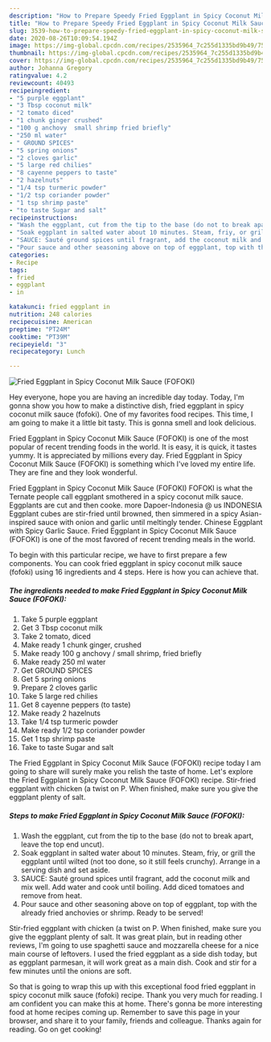 ```yaml
---
description: "How to Prepare Speedy Fried Eggplant in Spicy Coconut Milk Sauce (FOFOKI)"
title: "How to Prepare Speedy Fried Eggplant in Spicy Coconut Milk Sauce (FOFOKI)"
slug: 3539-how-to-prepare-speedy-fried-eggplant-in-spicy-coconut-milk-sauce-fofoki
date: 2020-08-26T10:09:54.194Z
image: https://img-global.cpcdn.com/recipes/2535964_7c255d1335bd9b49/751x532cq70/fried-eggplant-in-spicy-coconut-milk-sauce-fofoki-recipe-main-photo.jpg
thumbnail: https://img-global.cpcdn.com/recipes/2535964_7c255d1335bd9b49/751x532cq70/fried-eggplant-in-spicy-coconut-milk-sauce-fofoki-recipe-main-photo.jpg
cover: https://img-global.cpcdn.com/recipes/2535964_7c255d1335bd9b49/751x532cq70/fried-eggplant-in-spicy-coconut-milk-sauce-fofoki-recipe-main-photo.jpg
author: Johanna Gregory
ratingvalue: 4.2
reviewcount: 40493
recipeingredient:
- "5 purple eggplant"
- "3 Tbsp coconut milk"
- "2 tomato diced"
- "1 chunk ginger crushed"
- "100 g anchovy  small shrimp fried briefly"
- "250 ml water"
- " GROUND SPICES"
- "5 spring onions"
- "2 cloves garlic"
- "5 large red chilies"
- "8 cayenne peppers to taste"
- "2 hazelnuts"
- "1/4 tsp turmeric powder"
- "1/2 tsp coriander powder"
- "1 tsp shrimp paste"
- "to taste Sugar and salt"
recipeinstructions:
- "Wash the eggplant, cut from the tip to the base (do not to break apart, leave the top end uncut)."
- "Soak eggplant in salted water about 10 minutes. Steam, friy, or grill the eggplant until wilted (not too done, so it still feels crunchy). Arrange in a serving dish and set aside."
- "SAUCE: Sauté ground spices until fragrant, add the coconut milk and mix well. Add water and cook until boiling. Add diced tomatoes and remove from heat."
- "Pour sauce and other seasoning above on top of eggplant, top with the already fried anchovies or shrimp. Ready to be served!"
categories:
- Recipe
tags:
- fried
- eggplant
- in

katakunci: fried eggplant in 
nutrition: 248 calories
recipecuisine: American
preptime: "PT24M"
cooktime: "PT39M"
recipeyield: "3"
recipecategory: Lunch

---
```



![Fried Eggplant in Spicy Coconut Milk Sauce (FOFOKI)](https://img-global.cpcdn.com/recipes/2535964_7c255d1335bd9b49/751x532cq70/fried-eggplant-in-spicy-coconut-milk-sauce-fofoki-recipe-main-photo.jpg)

Hey everyone, hope you are having an incredible day today. Today, I'm gonna show you how to make a distinctive dish, fried eggplant in spicy coconut milk sauce (fofoki). One of my favorites food recipes. This time, I am going to make it a little bit tasty. This is gonna smell and look delicious.

Fried Eggplant in Spicy Coconut Milk Sauce (FOFOKI) is one of the most popular of recent trending foods in the world. It is easy, it is quick, it tastes yummy. It is appreciated by millions every day. Fried Eggplant in Spicy Coconut Milk Sauce (FOFOKI) is something which I've loved my entire life. They are fine and they look wonderful.

Fried Eggplant in Spicy Coconut Milk Sauce (FOFOKI) FOFOKI is what the Ternate people call eggplant smothered in a spicy coconut milk sauce. Eggplants are cut and then cooke. more Dapoer-Indonesia @ us INDONESIA Eggplant cubes are stir-fried until browned, then simmered in a spicy Asian-inspired sauce with onion and garlic until meltingly tender. Chinese Eggplant with Spicy Garlic Sauce. Fried Eggplant in Spicy Coconut Milk Sauce (FOFOKI) is one of the most favored of recent trending meals in the world.


To begin with this particular recipe, we have to first prepare a few components. You can cook fried eggplant in spicy coconut milk sauce (fofoki) using 16 ingredients and 4 steps. Here is how you can achieve that.

<!--inarticleads1-->

##### The ingredients needed to make Fried Eggplant in Spicy Coconut Milk Sauce (FOFOKI):

1. Take 5 purple eggplant
1. Get 3 Tbsp coconut milk
1. Take 2 tomato, diced
1. Make ready 1 chunk ginger, crushed
1. Make ready 100 g anchovy / small shrimp, fried briefly
1. Make ready 250 ml water
1. Get  GROUND SPICES
1. Get 5 spring onions
1. Prepare 2 cloves garlic
1. Take 5 large red chilies
1. Get 8 cayenne peppers (to taste)
1. Make ready 2 hazelnuts
1. Take 1/4 tsp turmeric powder
1. Make ready 1/2 tsp coriander powder
1. Get 1 tsp shrimp paste
1. Take to taste Sugar and salt


The Fried Eggplant in Spicy Coconut Milk Sauce (FOFOKI) recipe today I am going to share will surely make you relish the taste of home. Let&#39;s explore the Fried Eggplant in Spicy Coconut Milk Sauce (FOFOKI) recipe. Stir-fried eggplant with chicken (a twist on P. When finished, make sure you give the eggplant plenty of salt. 

<!--inarticleads2-->

##### Steps to make Fried Eggplant in Spicy Coconut Milk Sauce (FOFOKI):

1. Wash the eggplant, cut from the tip to the base (do not to break apart, leave the top end uncut).
1. Soak eggplant in salted water about 10 minutes. Steam, friy, or grill the eggplant until wilted (not too done, so it still feels crunchy). Arrange in a serving dish and set aside.
1. SAUCE: Sauté ground spices until fragrant, add the coconut milk and mix well. Add water and cook until boiling. Add diced tomatoes and remove from heat.
1. Pour sauce and other seasoning above on top of eggplant, top with the already fried anchovies or shrimp. Ready to be served!


Stir-fried eggplant with chicken (a twist on P. When finished, make sure you give the eggplant plenty of salt. It was great plain, but in reading other reviews, I&#39;m going to use spaghetti sauce and mozzarella cheese for a nice main course of leftovers. I used the fried eggplant as a side dish today, but as eggplant parmesan, it will work great as a main dish. Cook and stir for a few minutes until the onions are soft. 

So that is going to wrap this up with this exceptional food fried eggplant in spicy coconut milk sauce (fofoki) recipe. Thank you very much for reading. I am confident you can make this at home. There's gonna be more interesting food at home recipes coming up. Remember to save this page in your browser, and share it to your family, friends and colleague. Thanks again for reading. Go on get cooking!
